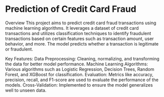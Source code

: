 # Prediction of Credit Card Fraud
Overview
This project aims to predict credit card fraud transactions using machine learning algorithms. It leverages a dataset of credit card transactions and utilizes classification techniques to identify fraudulent transactions based on certain features such as transaction amount, user behavior, and more. The model predicts whether a transaction is legitimate or fraudulent.

Key Features:
Data Preprocessing: Cleaning, normalizing, and transforming the data for better model performance.
Machine Learning Algorithms: Various algorithms such as Logistic Regression, Decision Trees, Random Forest, and XGBoost for classification.
Evaluation: Metrics like accuracy, precision, recall, and F1-score are used to evaluate the performance of the models.
Cross-Validation: Implemented to ensure the model generalizes well to unseen data.
